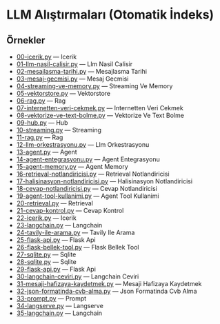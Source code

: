 # LLM Alıştırmaları (Otomatik İndeks)

## Örnekler
- [00-icerik.py](examples/00-icerik.py) — Icerik
- [01-llm-nasil-calisir.py](examples/01-llm-nasil-calisir.py) — Llm Nasil Calisir
- [02-mesajlasma-tarihi.py](examples/02-mesajlasma-tarihi.py) — Mesajlasma Tarihi
- [03-mesaj-gecmisi.py](examples/03-mesaj-gecmisi.py) — Mesaj Gecmisi
- [04-streaming-ve-memory.py](examples/04-streaming-ve-memory.py) — Streaming Ve Memory
- [05-vektorstore.py](examples/05-vektorstore.py) — Vektorstore
- [06-rag.py](examples/06-rag.py) — Rag
- [07-internetten-veri-cekmek.py](examples/07-internetten-veri-cekmek.py) — Internetten Veri Cekmek
- [08-vektorize-ve-text-bolme.py](examples/08-vektorize-ve-text-bolme.py) — Vektorize Ve Text Bolme
- [09-hub.py](examples/09-hub.py) — Hub
- [10-streaming.py](examples/10-streaming.py) — Streaming
- [11-rag.py](examples/11-rag.py) — Rag
- [12-llm-orkestrasyonu.py](examples/12-llm-orkestrasyonu.py) — Llm Orkestrasyonu
- [13-agent.py](examples/13-agent.py) — Agent
- [14-agent-entegrasyonu.py](examples/14-agent-entegrasyonu.py) — Agent Entegrasyonu
- [15-agent-memory.py](examples/15-agent-memory.py) — Agent Memory
- [16-retrieval-notlandiricisi.py](examples/16-retrieval-notlandiricisi.py) — Retrieval Notlandiricisi
- [17-halisinasyon-notlandiricisi.py](examples/17-halisinasyon-notlandiricisi.py) — Halisinasyon Notlandiricisi
- [18-cevap-notlandiricisi.py](examples/18-cevap-notlandiricisi.py) — Cevap Notlandiricisi
- [19-agent-tool-kullanimi.py](examples/19-agent-tool-kullanimi.py) — Agent Tool Kullanimi
- [20-retrieval.py](examples/20-retrieval.py) — Retrieval
- [21-cevap-kontrol.py](examples/21-cevap-kontrol.py) — Cevap Kontrol
- [22-icerik.py](examples/22-icerik.py) — Icerik
- [23-langchain.py](examples/23-langchain.py) — Langchain
- [24-tavily-ile-arama.py](examples/24-tavily-ile-arama.py) — Tavily Ile Arama
- [25-flask-api.py](examples/25-flask-api.py) — Flask Api
- [26-flask-bellek-tool.py](examples/26-flask-bellek-tool.py) — Flask Bellek Tool
- [27-sqlite.py](examples/27-sqlite.py) — Sqlite
- [28-sqlite.py](examples/28-sqlite.py) — Sqlite
- [29-flask-api.py](examples/29-flask-api.py) — Flask Api
- [30-langchain-ceviri.py](examples/30-langchain-ceviri.py) — Langchain Ceviri
- [31-mesaji-hafizaya-kaydetmek.py](examples/31-mesaji-hafizaya-kaydetmek.py) — Mesaji Hafizaya Kaydetmek
- [32-json-formatinda-cvb-alma.py](examples/32-json-formatinda-cvb-alma.py) — Json Formatinda Cvb Alma
- [33-prompt.py](examples/33-prompt.py) — Prompt
- [34-langserve.py](examples/34-langserve.py) — Langserve
- [35-langchain.py](examples/35-langchain.py) — Langchain
